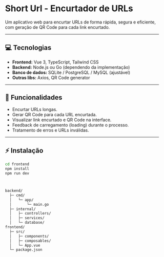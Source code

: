 # Short Url - Encurtador de URLs

Um aplicativo web para encurtar URLs de forma rápida, segura e eficiente, com geração de QR Code para cada link encurtado.

---

## 💻 Tecnologias

- **Frontend:** Vue 3, TypeScript, Tailwind CSS  
- **Backend:** Node.js ou Go (dependendo da implementação)  
- **Banco de dados:** SQLite / PostgreSQL / MySQL (ajustável)  
- **Outras libs:** Axios, QR Code generator  

---

## 🚀 Funcionalidades

- Encurtar URLs longas.  
- Gerar QR Code para cada URL encurtada.  
- Visualizar link encurtado e QR Code na interface.  
- Feedback de carregamento (loading) durante o processo.  
- Tratamento de erros e URLs inválidas.  

---

## ⚡ Instalação


```bash
cd frontend
npm install
npm run dev



backend/
  ├─ cmd/
  │   └─ app/
  │       └─ main.go
  ├─ internal/
  │   ├─ controllers/
  │   ├─ services/
  │   └─ database/
frontend/
  ├─ src/
  │   ├─ components/
  │   ├─ composables/
  │   └─ App.vue
  └─ package.json
